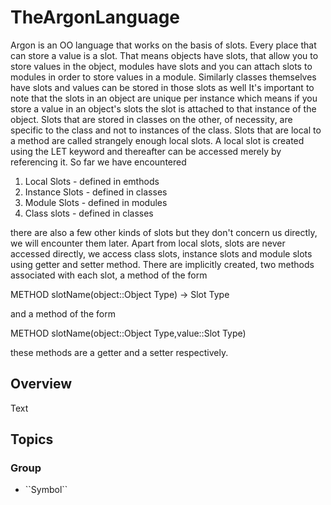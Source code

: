 # TheArgonLanguage

Argon is an OO language that works on the basis of slots. Every place that can store a value is a slot. That means objects have slots, that allow you to store values in the object, 
modules have slots and you can attach slots to modules in order to store values in a module. Similarly classes themselves have slots and values can be stored in those slots as well
It's important to note that the slots in an object are unique per instance which means if you store a value in an object's slots the slot is attached to that instance of the object. 
Slots that are stored in classes on the other, of necessity, are specific to the class and not to instances of the class. Slots that are local to a method are called strangely enough
local slots. A local slot is created using the LET keyword and thereafter can be accessed merely by referencing it. So far we have encountered

1. Local Slots - defined in emthods
2. Instance Slots - defined in classes
3. Module Slots - defined in modules
4. Class slots - defined in classes

there are also a few other kinds of slots but they don't concern us directly, we will encounter them later. Apart from local slots, slots are never accessed directly, we access
class slots, instance slots and module slots using getter and setter method. There are implicitly created, two methods associated with each slot, a method of the form

METHOD slotName(object::Object Type) -> Slot Type

and a method of the form

METHOD slotName(object::Object Type,value::Slot Type)

these methods are a getter and a setter respectively.

## Overview

<!--@START_MENU_TOKEN@-->Text<!--@END_MENU_TOKEN@-->

## Topics

### <!--@START_MENU_TOKEN@-->Group<!--@END_MENU_TOKEN@-->

- <!--@START_MENU_TOKEN@-->``Symbol``<!--@END_MENU_TOKEN@-->
